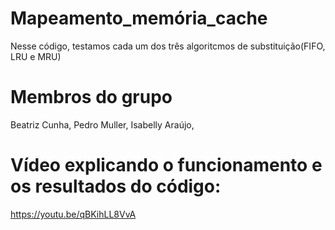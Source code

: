 # Mapeamento_memória_cache
Nesse código, testamos cada um dos três algoritcmos de substituição(FIFO, LRU e MRU)


# Membros do grupo
Beatriz Cunha,
Pedro Muller,
Isabelly Araújo,


# Vídeo explicando o funcionamento e os resultados do código:
https://youtu.be/qBKihLL8VvA
